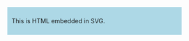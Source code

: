 <svg width="400" height="100" xmlns="http://www.w3.org/2000/svg">
  <foreignObject width="400" height="100">
    <div xmlns="http://www.w3.org/1999/xhtml">
      <style>
        .container {
          background-color: lightblue;
          padding: 10px;
        }
      </style>
      <div class="container">
        <p>This is HTML embedded in SVG.</p>
      </div>
    </div>
  </foreignObject>
</svg>
